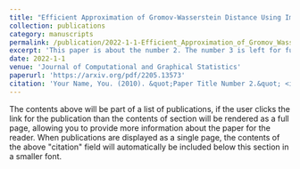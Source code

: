 ```yaml
---
title: "Efficient Approximation of Gromov-Wasserstein Distance Using Importance Sparsification"
collection: publications
category: manuscripts
permalink: /publication/2022-1-1-Efficient_Approximation_of_Gromov_Wasserstein-number-1
excerpt: 'This paper is about the number 2. The number 3 is left for future work.'
date: 2022-1-1
venue: 'Journal of Computational and Graphical Statistics'
paperurl: 'https://arxiv.org/pdf/2205.13573'
citation: 'Your Name, You. (2010). &quot;Paper Title Number 2.&quot; <i>Journal 1</i>. 1(2).'
---
```


The contents above will be part of a list of publications, if the user clicks the link for the publication than the contents of section will be rendered as a full page, allowing you to provide more information about the paper for the reader. When publications are displayed as a single page, the contents of the above "citation" field will automatically be included below this section in a smaller font.